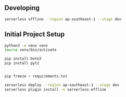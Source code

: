 ## Developing

```sh
serverless offline --region ap-southeast-1 --stage dev
```


## Initial Project Setup

```sh
python3 -m venv venv
source venv/bin/activate

pip install boto3
pip install pytz


pip freeze > requirements.txt

serverless deploy --region ap-southeast-1 --stage dev
serverless plugin install -n serverless-offline
```